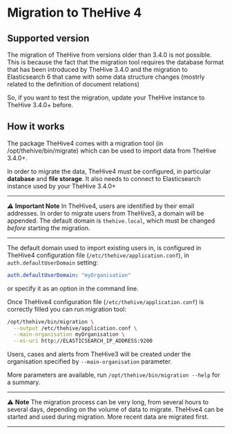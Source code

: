 # Migration to TheHive 4

## Supported version

The migration of TheHive from versions older than 3.4.0 is not possible. This is because the fact that the migration tool requires the database format that has been introduced by TheHive 3.4.0 and the migration to Elasticsearch 6 that came with some data structure changes (mostrly related to the definition of document relations)

So, if you want to test the migration, update your TheHive instance to TheHive 3.4.0+ before.

## How it works

The package TheHive4 comes with a migration tool (in /opt/thehive/bin/migrate) which can be used to import data from TheHive 3.4.0+.

In order to migrate the data, TheHive4 must be configured, in particular **database** and **file storage**. It also needs to connect to Elasticsearch instance used by your TheHive 3.4.0+

---

*⚠️* **Important Note**
In TheHive4, users are identified by their email addresses. In order to migrate users from TheHive3, a domain will be appended. The default domain is `thehive.local`, which must be changed *before* starting the migration. 

---

The default domain used to import existing users in, is configured in TheHive4 configuration file (`/etc/thehive/application.conf`), in `auth.defaultUserDomain` setting: 

```yaml
auth.defaultUserDomain: "myOrganisation"
```

or specify it as an option in the command line. 

Once TheHive4 configuration file (`/etc/thehive/application.conf`) is correctly filled you can run migration tool:

```bash
/opt/thehive/bin/migration \
  --output /etc/thehive/application.conf \
  --main-organisation myOrganisation \
  --es-uri http://ELASTICSEARCH_IP_ADDRESS:9200
```

Users, cases and alerts from TheHive3 will be created under the organisation specified by `--main-organisation` parameter.

More parameters are available, run `/opt/thehive/bin/migration --help` for a summary.

---

⚠️ **Note**
The migration process can be very long, from several hours to several days, depending on the volume of data to migrate. TheHive4 can be started and used during migration. More recent data are migrated first.

---